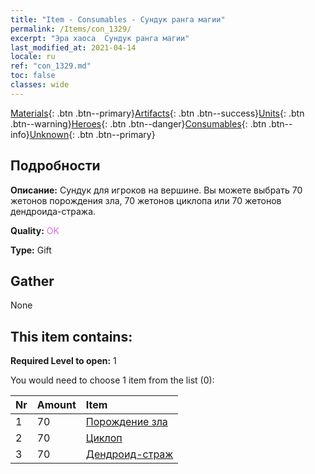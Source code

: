 ```yaml
---
title: "Item - Consumables - Сундук ранга магии"
permalink: /Items/con_1329/
excerpt: "Эра хаоса  Сундук ранга магии"
last_modified_at: 2021-04-14
locale: ru
ref: "con_1329.md"
toc: false
classes: wide
---
```

 [Materials](/ru/Items/){: .btn .btn--primary}[Artifacts](/ru/Items/Artifacts/){: .btn .btn--success}[Units](/ru/Items/Units/){: .btn .btn--warning}[Heroes](/ru/Items/Heroes/){: .btn .btn--danger}[Consumables](/ru/Items/Consumables/){: .btn .btn--info}[Unknown](/ru/Items/Unknown/){: .btn .btn--primary}

## Подробности
 **Описание:** Сундук для игроков на вершине. Вы можете выбрать 70 жетонов порождения зла, 70 жетонов циклопа или 70 жетонов дендроида-стража.

 **Quality:** <span style="color: #DA70D6">OK</span>

 **Type:** Gift

## Gather

  None

## This item contains:

 **Required Level to open:** 1

 You would need to choose 1 item from the list (0):

  | Nr | Amount |     Item    |
  |:---|:-------|:------------|
  | 1 | 70 | [Порождение зла](/ru/Items/unt_230/) | 
  | 2 | 70 | [Циклоп](/ru/Items/unt_222/) | 
  | 3 | 70 | [Дендроид-страж](/ru/Items/unt_203/) | 
